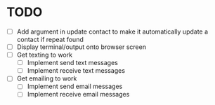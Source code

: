 # TODO

- [ ] Add argument in update contact to make it automatically update a contact if repeat found
- [ ] Display terminal/output onto browser screen
- [ ] Get texting to work
  - [ ] Implement send text messages
  - [ ] Implement receive text messages
- [ ] Get emailing to work
  - [ ] Implement send email messages
  - [ ] Implement receive email messages
